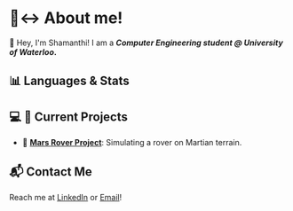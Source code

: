 # 🙂‍↔️ About me!
🌟 Hey, I'm Shamanthi! I am a **_Computer Engineering student @ University of Waterloo_.**

## 📊 Languages & Stats


## 💻 🔭 Current Projects
- 🌌 **[Mars Rover Project](https://github.com/shamanthi-rajagopal/Mars_Rover_Simulation)**: Simulating a rover on Martian terrain.

## 📬 Contact Me
Reach me at [LinkedIn](https://www.linkedin.com/in/shamanthi-rajagopal) or [Email](mailto:s2rajago@uwaterloo.ca)!

